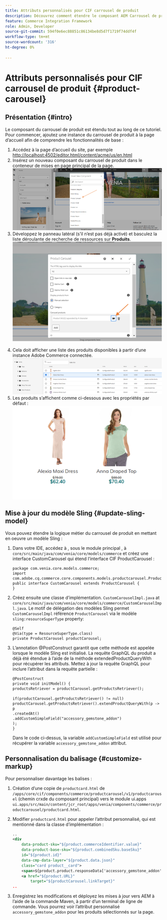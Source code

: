 ```yaml
---
title: Attributs personnalisés pour CIF carrousel de produit
description: Découvrez comment étendre le composant AEM Carrousel de produit CIF en mettant à jour le modèle Sling et en personnalisant le balisage.
feature: Commerce Integration Framework
role: Admin, Developer
source-git-commit: 594f0e6ec88851c86134be8d5d7f1719f74ddf4f
workflow-type: tm+mt
source-wordcount: '316'
ht-degree: 0%

---
```


# Attributs personnalisés pour CIF carrousel de produit {#product-carousel}

## Présentation {#intro}

Le composant du carrousel de produit est étendu tout au long de ce tutoriel. Pour commencer, ajoutez une instance du carrousel de produit à la page d’accueil afin de comprendre les fonctionnalités de base :

1. Accédez à la page d’accueil du site, par exemple [http://localhost:4502/editor.html/content/acme/us/en.html](http://localhost:4502/editor.html/content/acme/us/en.html)
1. Insérez un nouveau composant du carrousel de produit dans le conteneur de mises en page principal de la page.
   ![Composant du carrousel de produit](/help/commerce-cloud/assets/product-carousel-component.png)
1. Développez le panneau latéral (s’il n’est pas déjà activé) et basculez la liste déroulante de recherche de ressources sur **Produits**.
     ![Produits du carrousel](/help/commerce-cloud/assets/carousel-products.png)    
1. Cela doit afficher une liste des produits disponibles à partir d’une instance Adobe Commerce connectée.
   ![Instance connectée](/help/commerce-cloud/assets/connected-instance.png)
1. Les produits s’affichent comme ci-dessous avec les propriétés par défaut :
   ![Produit affiché avec propriétés](/help/commerce-cloud/assets/discount.png)

## Mise à jour du modèle Sling {#update-sling-model}

Vous pouvez étendre la logique métier du carrousel de produit en mettant en oeuvre un modèle Sling :

1. Dans votre IDE, accédez à , sous le module principal , à `core/src/main/java/com/venia/core/models/commerce` et créez une interface CustomCarousel qui étend l’interface CIF ProductCarousel :

   ```
   package com.venia.core.models.commerce;
   import com.adobe.cq.commerce.core.components.models.productcarousel.ProductCarousel;
   public interface CustomCarousel extends ProductCarousel {
   }
   ```
1. Créez ensuite une classe d’implémentation. `CustomCarouselImpl.java` at `core/src/main/java/com/venia/core/models/commerce/CustomCarouselImpl.java`.
Le motif de délégation des modèles Sling permet `CustomCarouselImpl` référence `ProductCarousel` via le modèle `sling:resourceSuperType` property:

   ```
   @Self
   @Via(type = ResourceSuperType.class)
   private ProductCarousel productCarousel;
   ```

1. L’annotation @PostConstruct garantit que cette méthode est appelée lorsque le modèle Sling est initialisé. La requête GraphQL du produit a déjà été étendue à l’aide de la méthode extendedProductQueryWith pour récupérer les attributs. Mettez à jour la requête GraphQL pour inclure l’attribut dans la requête partielle :

   ```
   @PostConstruct
   private void initModel() {
   productsRetriever = productCarousel.getProductsRetriever();
   
   if(productCarousel.getProductsRetriever() != null)
   productCarousel.getProductsRetriever().extendProductQueryWith(p -> p
   .createdAt()
   .addCustomSimpleField("accessory_gemstone_addon")
   );
   }
   ```

   Dans le code ci-dessus, la variable `addCustomSimpleField` est utilisé pour récupérer la variable `accessory_gemstone_addon` attribut.

## Personnalisation du balisage {#customize-markup}

Pour personnaliser davantage les balises :

1. Création d’une copie de `productcard.html` de `/apps/core/cif/components/commerce/productcarousel/v1/productcarousel` (chemin crxde du composant principal) vers le module ui.apps `ui.apps/src/main/content/jcr_root/apps/venia/components/commerce/productcarousel/productcard.html`.

1. Modifier `productcard.html` pour appeler l’attribut personnalisé, qui est mentionné dans la classe d’implémentation :

   ```xml
   ..
   <div
       data-product-sku="${product.commerceIdentifier.value}"
       data-product-base-sku="${product.combinedSku.baseSku}"
       id="${product.id}"
       data-cmp-data-layer="${product.data.json}"
       class="card product__card">
       <span>${product.product.responseData['accessory_gemstone_addon']}</span>
       <a href="${product.URL}"
           target="${productCarousel.linkTarget}"
   ..
   ```

1. Enregistrez les modifications et déployez les mises à jour vers AEM à l’aide de la commande Maven, à partir d’un terminal de ligne de commande. Vous pourrez voir l’attribut personnalisé `accessory_gemstone_addon` pour les produits sélectionnés sur la page.
